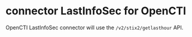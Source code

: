 # connector LastInfoSec for OpenCTI

OpenCTI LastInfoSec connector will use the `/v2/stix2/getlasthour` API.
